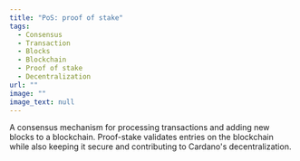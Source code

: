 ```yaml
---
title: "PoS: proof of stake"
tags:
  - Consensus
  - Transaction
  - Blocks
  - Blockchain
  - Proof of stake
  - Decentralization
url: ""
image: ""
image_text: null
---
```


A consensus mechanism for processing transactions and adding new blocks to a blockchain. Proof-stake validates entries on the blockchain while also keeping it secure and contributing to Cardano's decentralization.
